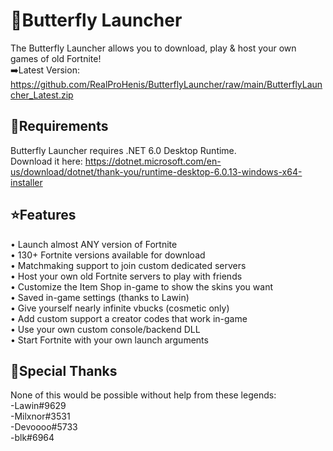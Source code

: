 # 🦋Butterfly Launcher
The Butterfly Launcher allows you to download, play & host your own games of old Fortnite!<br>
➡️Latest Version: https://github.com/RealProHenis/ButterflyLauncher/raw/main/ButterflyLauncher_Latest.zip<br>

## 🚨Requirements
Butterfly Launcher requires .NET 6.0 Desktop Runtime.</br>
Download it here: https://dotnet.microsoft.com/en-us/download/dotnet/thank-you/runtime-desktop-6.0.13-windows-x64-installer

## ⭐Features
• Launch almost ANY version of Fortnite</br>
• 130+ Fortnite versions available for download</br>
• Matchmaking support to join custom dedicated servers</br>
• Host your own old Fortnite servers to play with friends</br>
• Customize the Item Shop in-game to show the skins you want</br>
• Saved in-game settings (thanks to Lawin)</br>
• Give yourself nearly infinite vbucks (cosmetic only)</br>
• Add custom support a creator codes that work in-game</br>
• Use your own custom console/backend DLL</br>
• Start Fortnite with your own launch arguments</br>

## 💙Special Thanks
None of this would be possible without help from these legends:</br>
-Lawin#9629</br>
-Milxnor#3531</br>
-Devoooo#5733</br>
-blk#6964</br>
